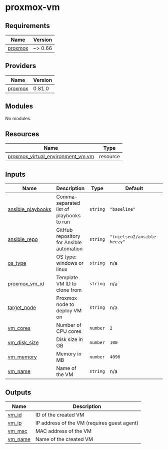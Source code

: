 # proxmox-vm

<!-- BEGINNING OF PRE-COMMIT-TERRAFORM DOCS HOOK -->
## Requirements

| Name | Version |
|------|---------|
| <a name="requirement_proxmox"></a> [proxmox](#requirement\_proxmox) | ~> 0.66 |

## Providers

| Name | Version |
|------|---------|
| <a name="provider_proxmox"></a> [proxmox](#provider\_proxmox) | 0.81.0 |

## Modules

No modules.

## Resources

| Name | Type |
|------|------|
| [proxmox_virtual_environment_vm.vm](https://registry.terraform.io/providers/bpg/proxmox/latest/docs/resources/virtual_environment_vm) | resource |

## Inputs

| Name | Description | Type | Default | Required |
|------|-------------|------|---------|:--------:|
| <a name="input_ansible_playbooks"></a> [ansible\_playbooks](#input\_ansible\_playbooks) | Comma-separated list of playbooks to run | `string` | `"baseline"` | no |
| <a name="input_ansible_repo"></a> [ansible\_repo](#input\_ansible\_repo) | GitHub repository for Ansible automation | `string` | `"tnielsen2/ansible-heezy"` | no |
| <a name="input_os_type"></a> [os\_type](#input\_os\_type) | OS type: windows or linux | `string` | n/a | yes |
| <a name="input_proxmox_vm_id"></a> [proxmox\_vm\_id](#input\_proxmox\_vm\_id) | Template VM ID to clone from | `string` | n/a | yes |
| <a name="input_target_node"></a> [target\_node](#input\_target\_node) | Proxmox node to deploy VM on | `string` | n/a | yes |
| <a name="input_vm_cores"></a> [vm\_cores](#input\_vm\_cores) | Number of CPU cores | `number` | `2` | no |
| <a name="input_vm_disk_size"></a> [vm\_disk\_size](#input\_vm\_disk\_size) | Disk size in GB | `number` | `100` | no |
| <a name="input_vm_memory"></a> [vm\_memory](#input\_vm\_memory) | Memory in MB | `number` | `4096` | no |
| <a name="input_vm_name"></a> [vm\_name](#input\_vm\_name) | Name of the VM | `string` | n/a | yes |

## Outputs

| Name | Description |
|------|-------------|
| <a name="output_vm_id"></a> [vm\_id](#output\_vm\_id) | ID of the created VM |
| <a name="output_vm_ip"></a> [vm\_ip](#output\_vm\_ip) | IP address of the VM (requires guest agent) |
| <a name="output_vm_mac"></a> [vm\_mac](#output\_vm\_mac) | MAC address of the VM |
| <a name="output_vm_name"></a> [vm\_name](#output\_vm\_name) | Name of the created VM |
<!-- END OF PRE-COMMIT-TERRAFORM DOCS HOOK -->
